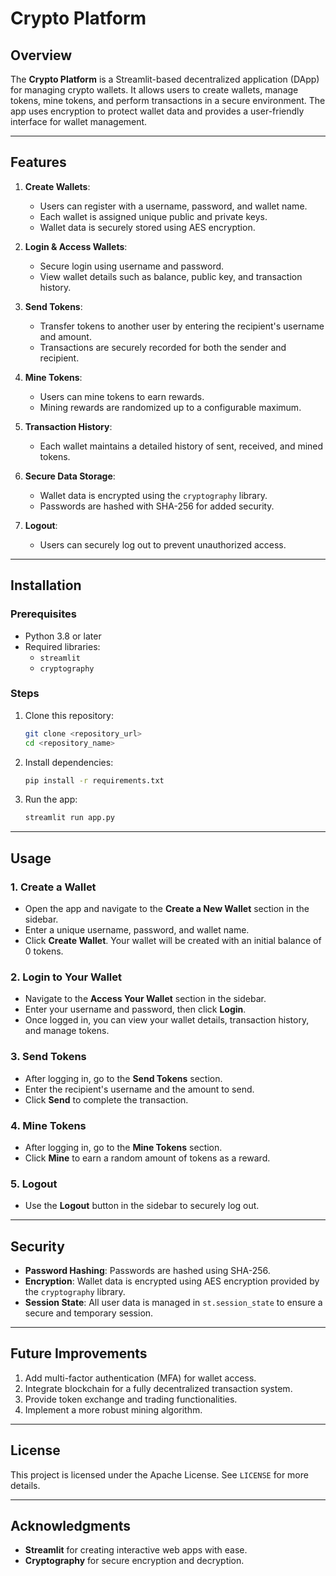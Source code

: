 # Crypto Platform

## Overview
The **Crypto Platform** is a Streamlit-based decentralized application (DApp) for managing crypto wallets. It allows users to create wallets, manage tokens, mine tokens, and perform transactions in a secure environment. The app uses encryption to protect wallet data and provides a user-friendly interface for wallet management.

---

## Features
1. **Create Wallets**: 
   - Users can register with a username, password, and wallet name.
   - Each wallet is assigned unique public and private keys.
   - Wallet data is securely stored using AES encryption.

2. **Login & Access Wallets**:
   - Secure login using username and password.
   - View wallet details such as balance, public key, and transaction history.

3. **Send Tokens**:
   - Transfer tokens to another user by entering the recipient's username and amount.
   - Transactions are securely recorded for both the sender and recipient.

4. **Mine Tokens**:
   - Users can mine tokens to earn rewards.
   - Mining rewards are randomized up to a configurable maximum.

5. **Transaction History**:
   - Each wallet maintains a detailed history of sent, received, and mined tokens.

6. **Secure Data Storage**:
   - Wallet data is encrypted using the `cryptography` library.
   - Passwords are hashed with SHA-256 for added security.

7. **Logout**:
   - Users can securely log out to prevent unauthorized access.

---

## Installation

### Prerequisites
- Python 3.8 or later
- Required libraries:
  - `streamlit`
  - `cryptography`

### Steps
1. Clone this repository:
   ```bash
   git clone <repository_url>
   cd <repository_name>
   ```
2. Install dependencies:
   ```bash
   pip install -r requirements.txt
   ```
3. Run the app:
   ```bash
   streamlit run app.py
   ```

---

## Usage

### 1. **Create a Wallet**
   - Open the app and navigate to the **Create a New Wallet** section in the sidebar.
   - Enter a unique username, password, and wallet name.
   - Click **Create Wallet**. Your wallet will be created with an initial balance of 0 tokens.

### 2. **Login to Your Wallet**
   - Navigate to the **Access Your Wallet** section in the sidebar.
   - Enter your username and password, then click **Login**.
   - Once logged in, you can view your wallet details, transaction history, and manage tokens.

### 3. **Send Tokens**
   - After logging in, go to the **Send Tokens** section.
   - Enter the recipient's username and the amount to send.
   - Click **Send** to complete the transaction.

### 4. **Mine Tokens**
   - After logging in, go to the **Mine Tokens** section.
   - Click **Mine** to earn a random amount of tokens as a reward.

### 5. **Logout**
   - Use the **Logout** button in the sidebar to securely log out.

---

## Security
- **Password Hashing**: Passwords are hashed using SHA-256.
- **Encryption**: Wallet data is encrypted using AES encryption provided by the `cryptography` library.
- **Session State**: All user data is managed in `st.session_state` to ensure a secure and temporary session.

---

## Future Improvements
1. Add multi-factor authentication (MFA) for wallet access.
2. Integrate blockchain for a fully decentralized transaction system.
3. Provide token exchange and trading functionalities.
4. Implement a more robust mining algorithm.

---

## License
This project is licensed under the Apache License. See `LICENSE` for more details.

---

## Acknowledgments
- **Streamlit** for creating interactive web apps with ease.
- **Cryptography** for secure encryption and decryption.

```
